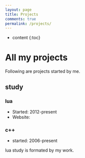 ```yaml
---
layout: page
title: Projects
comments: true
permalink: /projects/
---
```


* content
{:toc}

# All my projects
Following are projects started by me. 

## study

### lua

* Started: 2012-present
* Website: 

### c++
* started: 2006-present

lua study is formated by my work.
